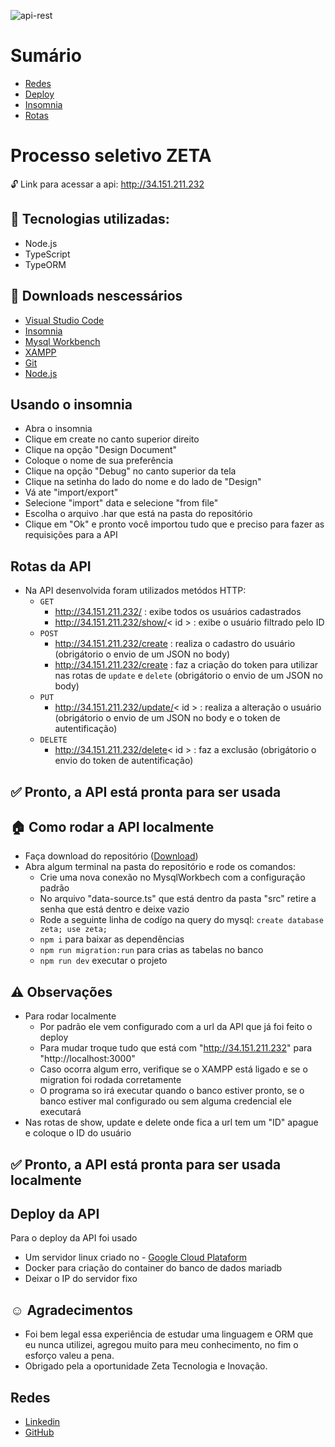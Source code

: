 ![api-rest](https://user-images.githubusercontent.com/96646020/222029250-7e003bc3-d551-40aa-b934-f0d85af9dcb1.png)

# Sumário
- [Redes](https://github.com/Curtixx/zeta-processo-seletivo#redes)
- [Deploy](https://github.com/Curtixx/zeta-processo-seletivo#deploy-da-api)
- [Insomnia](https://github.com/Curtixx/zeta-processo-seletivo#usando-o-insomnia)
- [Rotas](https://github.com/Curtixx/zeta-processo-seletivo#rotas-da-api)

# Processo seletivo ZETA
:unlock: Link para acessar a api: http://34.151.211.232
## :open_file_folder: Tecnologias utilizadas:
- Node.js
- TypeScript
- TypeORM

## :hammer: Downloads nescessários
- <a href="https://code.visualstudio.com/download">Visual Studio Code</a>
- <a href="https://insomnia.rest/download">Insomnia</a>
- <a href="https://dev.mysql.com/downloads/workbench/">Mysql Workbench</a>
- <a href="https://www.apachefriends.org/download.html">XAMPP</a>
- <a href="https://git-scm.com/download/win">Git</a>
- <a href="https://nodejs.org/en/">Node.js</a>


## Usando o insomnia

- Abra o insomnia
- Clique em create no canto superior direito
- Clique na opção "Design Document"
- Coloque o nome de sua preferência
- Clique na opção "Debug" no canto superior da tela
- Clique na setinha do lado do nome e do lado de "Design"
- Vá ate "import/export"
- Selecione "import" data e selecione "from file"
- Escolha o arquivo .har que está na pasta do repositório
- Clique em "Ok" e pronto você importou tudo que e preciso para fazer as requisições para a API

## Rotas da API

- Na API desenvolvida foram utilizados metódos HTTP:
  - `GET`
    - http://34.151.211.232/ : exibe todos os usuários cadastrados
    - http://34.151.211.232/show/< id > : exibe o usuário filtrado pelo ID
  - `POST`
    - http://34.151.211.232/create : realiza o cadastro do usuário (obrigátorio o envio de um JSON no body)
    - http://34.151.211.232/create : faz a criação do token para utilizar nas rotas de `update` e `delete` (obrigátorio o envio de um JSON no body)
  - `PUT`
    - http://34.151.211.232/update/< id > : realiza a alteração o usuário (obrigátorio o envio de um JSON no body e o token de autentificação)
  - `DELETE`
    - http://34.151.211.232/delete< id > : faz a exclusão (obrigátorio o envio do token de autentificação)

## :white_check_mark: Pronto, a API está pronta para ser usada 

## 

## :house: Como rodar a API localmente

- Faça download do repositório (<a href="https://github.com/Curtixx/zeta-processo-seletivo">Download</a>)
- Abra algum terminal na pasta do repositório e rode os comandos:
  - Crie uma nova conexão no MysqlWorkbech com a configuração padrão
  - No arquivo "data-source.ts" que está dentro da pasta "src" retire a senha que está dentro e deixe vazio
  - Rode a seguinte linha de codígo na query do mysql: `create database zeta; use zeta;`
  - `npm i` para baixar as dependências
  - `npm run migration:run` para crias as tabelas no banco
  - `npm run dev` executar o projeto
  

## :warning: Observações
- Para rodar localmente
  - Por padrão ele vem configurado com a url da API que já foi feito o deploy
  - Para mudar troque tudo que está com "http://34.151.211.232" para "http://localhost:3000"
  - Caso ocorra algum erro, verifique se o XAMPP está ligado e se o migration foi rodada corretamente
  - O programa so irá executar quando o banco estiver pronto, se o banco estiver mal configurado ou sem alguma credencial ele 
  executará
- Nas rotas de show, update e delete onde fica a url tem um "ID" apague e coloque o ID do usuário 

##

## :white_check_mark: Pronto, a API está pronta para ser usada localmente

## Deploy da API
Para o deploy da API foi usado
  - Um servidor linux criado no - <a href="https://cloud.google.com/?utm_source=google&utm_medium=cpc&utm_campaign=latam-BR-all-pt-dr-BKWS-all-all-trial-e-dr-1605194-LUAC0010101&utm_content=text-ad-none-any-DEV_c-CRE_512285710734-ADGP_Hybrid%20%7C%20BKWS%20-%20EXA%20%7C%20Txt%20~%20GCP_General-KWID_43700062788251524-kwd-301173107504&utm_term=KW_google%20cloud%20platform-ST_Google%20Cloud%20Platform&gclid=Cj0KCQiA6fafBhC1ARIsAIJjL8lpKfKSJ0TI3EO_myQIjJpj9zWIVfRijP8b7VkrQxQOVpqtKY6Vh3EaAj8hEALw_wcB&gclsrc=aw.ds&hl=pt-br">Google Cloud Plataform</a>
  - Docker para criação do container do banco de dados mariadb
  - Deixar o IP do servidor fixo
  
## :relaxed: Agradecimentos
- Foi bem legal essa experiência de estudar uma linguagem e ORM que eu nunca utilizei, agregou muito para meu conhecimento, no fim o esforço valeu a pena.
- Obrigado pela a oportunidade Zeta Tecnologia e Inovação.

## Redes
- <a href="https://www.linkedin.com/in/henrique-curtis-26325822a/">Linkedin</a>
- <a href="https://github.com/Curtixx">GitHub</a>
